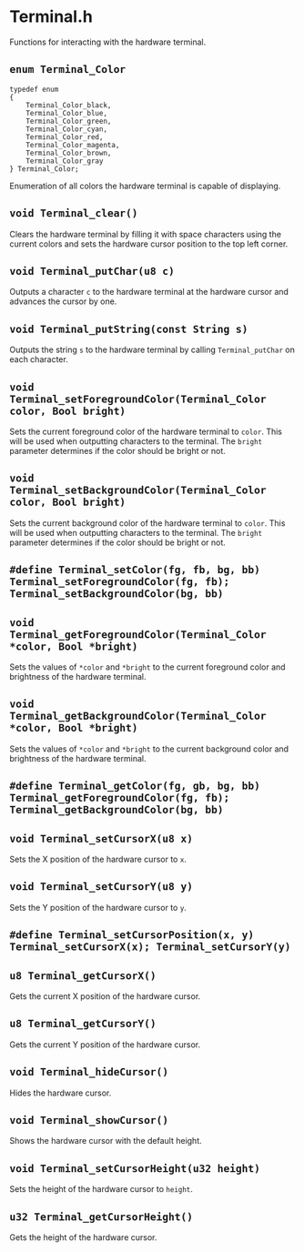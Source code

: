 # Terminal.h

Functions for interacting with the hardware terminal.

## `enum Terminal_Color`

    typedef enum
    {
        Terminal_Color_black,
        Terminal_Color_blue,
        Terminal_Color_green,
        Terminal_Color_cyan,
        Terminal_Color_red,
        Terminal_Color_magenta,
        Terminal_Color_brown,
        Terminal_Color_gray
    } Terminal_Color;

Enumeration of all colors the hardware terminal is capable of
displaying.

## `void Terminal_clear()`

Clears the hardware terminal by filling it with space characters using
the current colors and sets the hardware cursor position to the top
left corner.

## `void Terminal_putChar(u8 c)`

Outputs a character `c` to the hardware terminal at the hardware cursor
and advances the cursor by one.

## `void Terminal_putString(const String s)`

Outputs the string `s` to the hardware terminal by calling
`Terminal_putChar` on each character.

## `void Terminal_setForegroundColor(Terminal_Color color, Bool bright)`

Sets the current foreground color of the hardware terminal to `color`. This will
be used when outputting characters to the terminal. The `bright`
parameter determines if the color should be bright or not.

## `void Terminal_setBackgroundColor(Terminal_Color color, Bool bright)`

Sets the current background color of the hardware terminal to `color`. This will
be used when outputting characters to the terminal. The `bright`
parameter determines if the color should be bright or not.

## `#define Terminal_setColor(fg, fb, bg, bb) Terminal_setForegroundColor(fg, fb); Terminal_setBackgroundColor(bg, bb)`

## `void Terminal_getForegroundColor(Terminal_Color *color, Bool *bright)`

Sets the values of `*color` and `*bright` to the current foreground
color and brightness of the hardware terminal.

## `void Terminal_getBackgroundColor(Terminal_Color *color, Bool *bright)`

Sets the values of `*color` and `*bright` to the current background
color and brightness of the hardware terminal.

## `#define Terminal_getColor(fg, gb, bg, bb) Terminal_getForegroundColor(fg, fb); Terminal_getBackgroundColor(bg, bb)`

## `void Terminal_setCursorX(u8 x)`

Sets the X position of the hardware cursor to `x`.

## `void Terminal_setCursorY(u8 y)`

Sets the Y position of the hardware cursor to `y`.

## `#define Terminal_setCursorPosition(x, y) Terminal_setCursorX(x); Terminal_setCursorY(y)`

## `u8 Terminal_getCursorX()`

Gets the current X position of the hardware cursor.

## `u8 Terminal_getCursorY()`

Gets the current Y position of the hardware cursor.

## `void Terminal_hideCursor()`

Hides the hardware cursor.

## `void Terminal_showCursor()`

Shows the hardware cursor with the default height.

## `void Terminal_setCursorHeight(u32 height)`

Sets the height of the hardware cursor to `height`.

## `u32 Terminal_getCursorHeight()`

Gets the height of the hardware cursor.
